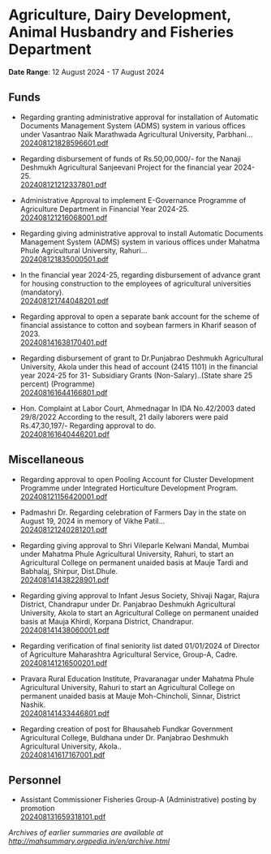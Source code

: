 # Agriculture, Dairy Development, Animal Husbandry and Fisheries Department

**Date Range**: 12 August 2024 - 17 August 2024


## Funds
- Regarding granting administrative approval for installation of Automatic Documents Management System (ADMS) system in various offices under Vasantrao Naik Marathwada Agricultural University, Parbhani...\
  [202408121828596601.pdf](https://gr.maharashtra.gov.in/Site/Upload/Government%20Resolutions/English/202408121828596601.pdf)

- Regarding disbursement of funds of Rs.50,00,000/- for the Nanaji Deshmukh Agricultural Sanjeevani Project for the financial year 2024-25.\
  [202408121212337801.pdf](https://gr.maharashtra.gov.in/Site/Upload/Government%20Resolutions/English/202408121212337801.pdf)

- Administrative Approval to implement E-Governance Programme of Agriculture Department in Financial Year 2024-25.\
  [202408121216068001.pdf](https://gr.maharashtra.gov.in/Site/Upload/Government%20Resolutions/English/202408121216068001.pdf)

- Regarding giving administrative approval to install Automatic Documents Management System (ADMS) system in various offices under Mahatma Phule Agricultural University, Rahuri...\
  [202408121835000501.pdf](https://gr.maharashtra.gov.in/Site/Upload/Government%20Resolutions/English/202408121835000501.pdf)

- In the financial year 2024-25, regarding disbursement of advance grant for housing construction to the employees of agricultural universities (mandatory).\
  [202408121744048201.pdf](https://gr.maharashtra.gov.in/Site/Upload/Government%20Resolutions/English/202408121744048201.pdf)

- Regarding approval to open a separate bank account for the scheme of financial assistance to cotton and soybean farmers in Kharif season of 2023.\
  [202408141638170401.pdf](https://gr.maharashtra.gov.in/Site/Upload/Government%20Resolutions/English/202408141638170401.pdf)

- Regarding disbursement of grant to Dr.Punjabrao Deshmukh Agricultural University, Akola under this head of account (2415 1101) in the financial year 2024-25 for 31- Subsidiary Grants (Non-Salary)..(State share 25 percent) (Programme)\
  [202408161644166801.pdf](https://gr.maharashtra.gov.in/Site/Upload/Government%20Resolutions/English/202408161644166801.pdf)

- Hon. Complaint at Labor Court, Ahmednagar  In IDA No.42/2003 dated 29/8/2022  According to the result,  21 daily laborers were paid Rs.47,30,197/- Regarding approval to do.\
  [202408161640446201.pdf](https://gr.maharashtra.gov.in/Site/Upload/Government%20Resolutions/English/202408161640446201.pdf)

## Miscellaneous
- Regarding approval to open Pooling Account for Cluster Development Programme under Integrated Horticulture Development Program.\
  [202408121156420001.pdf](https://gr.maharashtra.gov.in/Site/Upload/Government%20Resolutions/English/202408121156420001....pdf)

- Padmashri Dr. Regarding celebration of Farmers Day in the state on August 19, 2024 in memory of Vikhe Patil...\
  [202408121240281201.pdf](https://gr.maharashtra.gov.in/Site/Upload/Government%20Resolutions/English/202408121240281201.pdf)

- Regarding giving approval to Shri Vileparle Kelwani Mandal, Mumbai under Mahatma Phule Agricultural University, Rahuri, to start an Agricultural College on permanent unaided basis at Mauje Tardi and Babhalaj, Shirpur, Dist.Dhule.\
  [202408141438228901.pdf](https://gr.maharashtra.gov.in/Site/Upload/Government%20Resolutions/English/202408141438228901.pdf)

- Regarding giving approval to Infant Jesus Society, Shivaji Nagar, Rajura District, Chandrapur under Dr. Panjabrao Deshmukh Agricultural University, Akola to start an Agricultural College on permanent unaided basis at Mauja Khirdi, Korpana District, Chandrapur.\
  [202408141438060001.pdf](https://gr.maharashtra.gov.in/Site/Upload/Government%20Resolutions/English/202408141438060001.pdf)

- Regarding verification of final seniority list dated 01/01/2024 of Director of Agriculture Maharashtra Agricultural Service, Group-A, Cadre.\
  [202408141216500201.pdf](https://gr.maharashtra.gov.in/Site/Upload/Government%20Resolutions/English/202408141216500201.pdf)

- Pravara Rural Education Institute, Pravaranagar under Mahatma Phule Agricultural University, Rahuri to start an Agricultural College on permanent unaided basis at Mauje Moh-Chincholi, Sinnar, District Nashik.\
  [202408141433446801.pdf](https://gr.maharashtra.gov.in/Site/Upload/Government%20Resolutions/English/202408141433446801.pdf)

- Regarding creation of post for Bhausaheb Fundkar Government Agricultural College, Buldhana under Dr. Panjabrao Deshmukh Agricultural University, Akola..\
  [202408141617167001.pdf](https://gr.maharashtra.gov.in/Site/Upload/Government%20Resolutions/English/202408141617167001.pdf)

## Personnel
- Assistant Commissioner Fisheries Group-A (Administrative) posting by promotion\
  [202408131659318101.pdf](https://gr.maharashtra.gov.in/Site/Upload/Government%20Resolutions/English/202408131659318101.pdf)


*Archives of earlier summaries are available at http://mahsummary.orgpedia.in/en/archive.html*